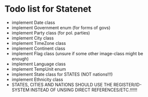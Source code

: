 # Todo list for Statenet

- implement Date class
- implement Government enum (for forms of govs)
- implement Party class (for pol. parties)
- implement City class
- implement TimeZone class
- implement Continent class
- implement Flag class (unsure if some other image-class might be enough)
- implement Language class
- implement TempUnit enum
- implement State class for STATES (NOT nations!!!)
- implement Ethnicity class
- STATES, CITIES AND NATIONS SHOULD USE THE REGISTER/ID-SYSTEM INSTEAD OF UNSING DIRECT REFERENCES/ETC.!!!!!!
